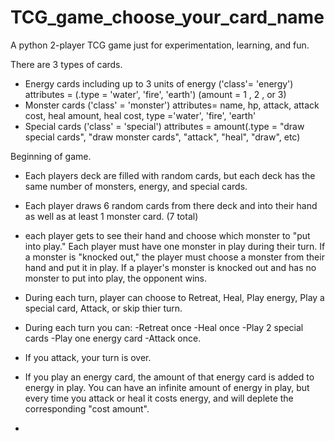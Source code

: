 # TCG_game_choose_your_card_name
A python 2-player TCG game just for experimentation, learning, and fun.

There are 3 types of cards.
- Energy cards including up to 3 units of energy ('class'= 'energy') attributes = (.type = 'water', 'fire', 'earth') (amount = 1 , 2 , or 3)
- Monster cards ('class' = 'monster') attributes= name, hp, attack, attack cost, heal amount, heal cost, type ='water', 'fire', 'earth' 
- Special cards ('class' = 'special') attributes = amount(.type = "draw special cards", "draw monster cards", "attack", "heal", "draw", etc)  


Beginning of game.
- Each players deck are filled with random cards, but each deck has the same number of monsters, energy, and special cards.
- Each player draws 6 random cards from there deck and into their hand as well as at least 1 monster card. (7 total)
- each player gets to see their hand and choose which monster to "put into play." Each player must have one monster in play during their turn. If a       monster is "knocked out," the player must choose a monster from their hand and put it in play. If a player's monster is knocked out and has no monster   to put into play, the opponent wins.
- During each turn, player can choose to Retreat, Heal, Play energy, Play a special card, Attack, or skip thier turn.
- During each turn you can:
                            -Retreat once
                            -Heal once
                            -Play 2 special cards
                            -Play one energy card
                            -Attack once.

- If you attack, your turn is over.
- If you play an energy card, the amount of that energy card is added to energy in play. You can have an infinite amount of energy in play, but every     time you attack or heal it costs energy, and will deplete the corresponding "cost amount".
- 
